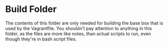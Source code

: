 # Build Folder
The contents of this folder are only needed for building the base
box that is used by the Vagrantfile. You shouldn't pay attention
to anything in this folder, as the files are more like notes, than
actual scripts to run, even though they're in bash script files.
